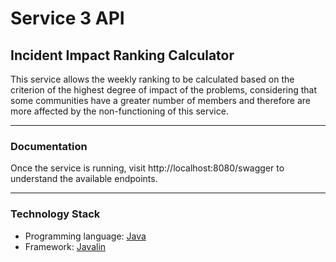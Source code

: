 # Service 3 API

## Incident Impact Ranking Calculator
This service allows the weekly ranking to be calculated based on the criterion of the highest degree of impact of the problems, considering that some communities have a greater number of members and therefore are more affected by the non-functioning of this service.

---

### Documentation
Once the service is running, visit http://localhost:8080/swagger to understand the available endpoints.

---

### Technology Stack
- Programming language: [Java](https://docs.oracle.com/en/java/javase/17/ "Java 17")
- Framework: [Javalin](https://javalin.io/documentation "Javalin 5")